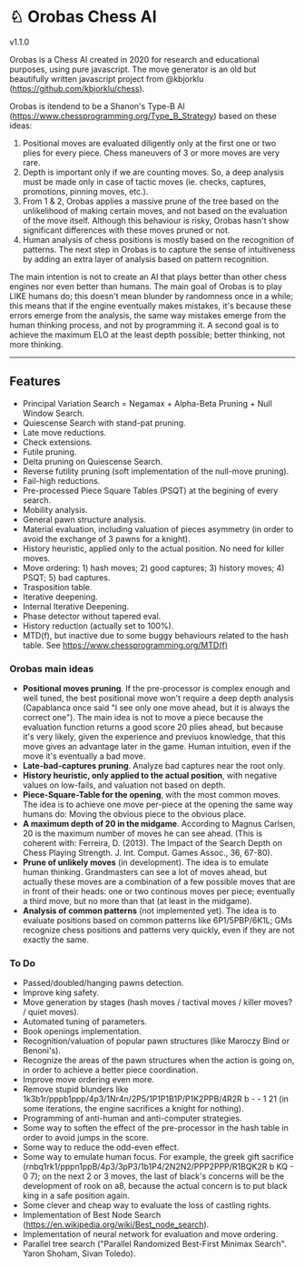 # ♘ Orobas Chess AI
v1.1.0

Orobas is a Chess AI created in 2020 for research and educational purposes, using pure javascript. The move generator is an old but beautifully written javascript project from @kbjorklu (https://github.com/kbjorklu/chess).

Orobas is itendend to be a Shanon's Type-B AI (https://www.chessprogramming.org/Type_B_Strategy) based on these ideas:

1. Positional moves are evaluated diligently only at the first one or two plies for every piece. Chess maneuvers of 3 or more moves are very rare.
2. Depth is important only if we are counting moves. So, a deep analysis must be made only in case of tactic moves (ie. checks, captures, promotions, pinning moves, etc.).
3. From 1 & 2, Orobas applies a massive prune of the tree based on the unlikelihood of making certain moves, and not based on the evaluation of the move itself. Although this behaviour is risky, Orobas hasn't show significant differences with these moves pruned or not.
4. Human analysis of chess positions is mostly based on the recognition of patterns. The next step in Orobas is to capture the sense of intuitiveness by adding an extra layer of analysis based on pattern recognition.

The main intention is not to create an AI that plays better than other chess engines nor even better than humans. The main goal of Orobas is to play LIKE humans do; this doesn't mean blunder by randomness once in a while; this means that if the engine eventually makes mistakes, it's because these errors emerge from the analysis, the same way mistakes emerge from the human thinking process, and not by programming it. A second goal is to achieve the maximum ELO at the least depth possible; better thinking, not more thinking.

--------------
## Features
* Principal Variation Search = Negamax + Alpha-Beta Pruning + Null Window Search.
* Quiescense Search with stand-pat pruning.
* Late move reductions.
* Check extensions.
* Futile pruning.
* Delta pruning on Quiescense Search.
* Reverse futility pruning (soft implementation of the null-move pruning).
* Fail-high reductions.
* Pre-processed Piece Square Tables (PSQT) at the begining of every search.
* Mobility analysis.
* General pawn structure analysis.
* Material evaluation, including valuation of pieces asymmetry (in order to avoid the exchange of 3 pawns for a knight).
* History heuristic, applied only to the actual position. No need for killer moves.
* Move ordering: 1) hash moves; 2) good captures; 3) history moves; 4) PSQT; 5) bad captures.
* Trasposition table.
* Iterative deepening.
* Internal Iterative Deepening.
* Phase detector without tapered eval.
* History reduction (actually set to 100%).
* MTD(f), but inactive due to some buggy behaviours related to the hash table. See https://www.chessprogramming.org/MTD(f)

### Orobas main ideas
* **Positional moves pruning**. If the pre-processor is complex enough and well tuned, the best positional move won't require a deep depth analysis (Capablanca once said "I see only one move ahead, but it is always the correct one"). The main idea is not to move a piece because the evaluation function returns a good score 20 plies ahead, but because it's very likely, given the experience and previuos knowledge, that this move gives an advantage later in the game. Human intuition, even if the move it's eventually a bad move.
* **Late-bad-captures pruning**. Analyze bad captures near the root only.
* **History heuristic, only applied to the actual position**, with negative values on low-fails, and valuation not based on depth.
* **Piece-Square-Table for the opening**, with the most common moves. The idea is to achieve one move per-piece at the opening the same way humans do: Moving the obvious piece to the obvious place.
* **A maximum depth of 20 in the midgame**. According to Magnus Carlsen, 20 is the maximum number of moves he can see ahead. (This is coherent with: Ferreira, D. (2013). The Impact of the Search Depth on Chess Playing Strength. J. Int. Comput. Games Assoc., 36, 67-80).
* **Prune of unlikely moves** (in development). The idea is to emulate human thinking. Grandmasters can see a lot of moves ahead, but actually these moves are a combination of a few possible moves that are in front of their heads: one or two continous moves per piece; eventually a third move, but no more than that (at least in the midgame).
* **Analysis of common patterns** (not implemented yet). The idea is to evaluate positions based on common patterns like 6P1/5PBP/6K1L; GMs recognize chess positions and patterns very quickly, even if they are not exactly the same.

### To Do
* Passed/doubled/hanging pawns detection.
* Improve king safety.
* Move generation by stages (hash moves / tactival moves / killer moves? / quiet moves).
* Automated tuning of parameters.
* Book openings implementation.
* Recognition/valuation of popular pawn structures (like Maroczy Bind or Benoni's).
* Recognize the areas of the pawn structures when the action is going on, in order to achieve a better piece coordination.
* Improve move ordering even more.
* Remove stupid blunders like 1k3b1r/pppb1ppp/4p3/1Nr4n/2P5/1P1P1B1P/P1K2PPB/4R2R b - - 1 21 (in some iterations, the engine sacrifices a knight for nothing).
* Programming of anti-human and anti-computer strategies.
* Some way to soften the effect of the pre-processor in the hash table in order to avoid jumps in the score.
* Some way to reduce the odd-even effect.
* Some way to emulate human focus. For example, the greek gift sacrifice (rnbq1rk1/pppn1ppB/4p3/3pP3/1b1P4/2N2N2/PPP2PPP/R1BQK2R b KQ - 0 7); on the next 2 or 3 moves, the last of black's concerns will be the development of rook on a8, because the actual concern is to put black king in a safe position again.
* Some clever and cheap way to evaluate the loss of castling rights.
* Implementation of Best Node Search (https://en.wikipedia.org/wiki/Best_node_search).
* Implementation of neural network for evaluation and move ordering.
* Parallel tree search ("Parallel Randomized Best-First Minimax Search". Yaron Shoham, Sivan Toledo).
